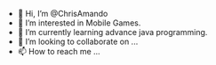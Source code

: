 - 👋 Hi, I’m @ChrisAmando
- 👀 I’m interested in Mobile Games.
- 🌱 I’m currently learning advance java programming.
- 💞️ I’m looking to collaborate on ...
- 📫 How to reach me ...

<!---
ChrisAmando/ChrisAmando is a ✨ special ✨ repository because its `README.md` (this file) appears on your GitHub profile.
You can click the Preview link to take a look at your changes.
--->
